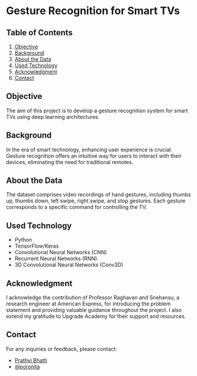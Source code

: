 # Gesture Recognition for Smart TVs

## Table of Contents
1. [Objective](#aim-objective)
2. [Background](#background)
3. [About the Data](#about-the-data)
4. [Used Technology](#used-technology)
5. [Acknowledgment](#acknowledgment)
6. [Contact](#contact)

## Objective
The aim of this project is to develop a gesture recognition system for smart TVs using deep learning architectures.

## Background
In the era of smart technology, enhancing user experience is crucial. Gesture recognition offers an intuitive way for users to interact with their devices, eliminating the need for traditional remotes.

## About the Data
The dataset comprises video recordings of hand gestures, including thumbs up, thumbs down, left swipe, right swipe, and stop gestures. Each gesture corresponds to a specific command for controlling the TV.

## Used Technology
- Python
- TensorFlow/Keras
- Convolutional Neural Networks (CNN)
- Recurrent Neural Networks (RNN)
- 3D Convolutional Neural Networks (Conv3D)

## Acknowledgment
I acknowledge the contribution of Professor Raghavan and Snehansu, a research engineer at American Express, for introducing the problem statement and providing valuable guidance throughout the project. I also extend my gratitude to Upgrade Academy for their support and resources.

## Contact
For any inquiries or feedback, please contact:
- [Prathvi Bhatti](mailto:theprathvibhatti@gmail.com)
- [@poronita](https://github.com/poronita)
